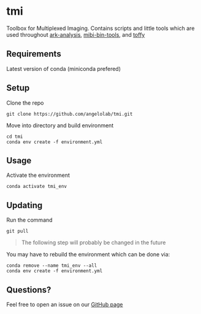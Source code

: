 # tmi

Toolbox for Multiplexed Imaging. Contains scripts and little tools which are used throughout [ark-analysis](https://github.com/angelolab/ark-analysis), [mibi-bin-tools](https://github.com/angelolab/mibi-bin-tools), and [toffy](https://github.com/angelolab/toffy)

## Requirements

Latest version of conda (miniconda prefered)

## Setup

Clone the repo

```
git clone https://github.com/angelolab/tmi.git
```

Move into directory and build environment

```
cd tmi
conda env create -f environment.yml
```

## Usage

Activate the environment

```
conda activate tmi_env
```

## Updating

Run the command

```
git pull
```

> The following step will probably be changed in the future

You may have to rebuild the environment which can be done via:

```
conda remove --name tmi_env --all
conda env create -f environment.yml
```

## Questions?

Feel free to open an issue on our [GitHub page](https://github.com/angelolab/tmi/issues)
